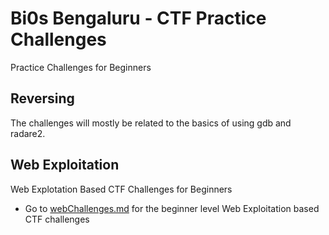 # Bi0s Bengaluru - CTF Practice Challenges
Practice Challenges for Beginners

## Reversing 
The challenges will mostly be related to the basics of using gdb and radare2.

## Web Exploitation
Web Explotation Based CTF Challenges for Beginners

- Go to [webChallenges.md](https://github.com/vineeth-krishnan/CTFWebBeginners/blob/master/webChallenges.md) for the beginner level Web Exploitation based CTF challenges
